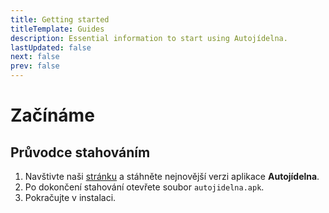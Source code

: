 ```yaml
---
title: Getting started
titleTemplate: Guides
description: Essential information to start using Autojídelna.
lastUpdated: false
next: false
prev: false
---
```


# Začínáme

## Průvodce stahováním

1. Navštivte naši [stránku](/cs/download/) a stáhněte nejnovější verzi aplikace **Autojídelna**.
2. Po dokončení stahování otevřete soubor `autojidelna.apk`.
3. Pokračujte v instalaci.

